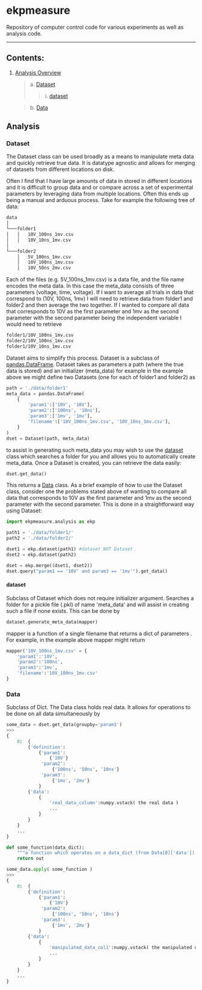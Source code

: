 
# ekpmeasure

Repository of computer control code for various experiments as well as analysis code. 

---

## Contents:

1. [Analysis Overview](#analysis)
	>a. [Dataset](#dataset)
	>>i. [dataset](#dataset-1)
	
	>b. [Data](#data)

## Analysis
### Dataset

The Dataset class can be used broadly as a means to manipulate meta data and quickly retrieve true data. It is datatype agnostic and allows for merging of datasets from different locations on disk. 

Often I find that I have large amounts of data in stored in different locations and it is difficult to group data and or compare across a set of experimental parameters by leveraging data from multiple locations. Often this ends up being a manual and arduous process. Take for example the following tree of data:
```bash
data
│
└───folder1
│   │   10V_100ns_1mv.csv
│   │   10V_10ns_1mv.csv
│   
└───folder2
    │   5V_100ns_1mv.csv
    │   10V_100ns_1mv.csv
    │   10V_50ns_2mv.csv
```
Each of the files (e.g. 5V_100ns_1mv.csv) is a data file, and the file name encodes the meta data. In this case the meta_data consists of three parameters (voltage, time, voltage). If I want to average all trials in data that correspond to (10V, 100ns, 1mv) I will need to retrieve data from folder1 and folder2  and then average the two together. If I wanted to compare all data that corresponds to 10V as the first parameter and 1mv as the second parameter with the second parameter  being the independent variable I would need to retrieve 
```bash
folder1/10V_100ns_1mv.csv
folder2/10V_100ns_1mv.csv
folder1/10V_10ns_1mv.csv
```

Dataset aims to simplify this process. Dataset is a subclass of [pandas.DataFrame](https://pandas.pydata.org/pandas-docs/stable/reference/api/pandas.DataFrame.html). Dataset takes as parameters a path (where the true data is stored) and an initializer (meta_data) for example in the example above we might define two Datasets (one for each of folder1 and folder2) as 
```python
path = './data/folder1'
meta_data = pandas.DataFrame(
	{
		'param1':['10V', '10V'], 
		'param2':['100ns', '10ns'], 
		'param3':['1mv', '1mv'],
		'filename':['10V_100ns_1mv.csv', '10V_10ns_1mv.csv'],
	}
)
dset = Dataset(path, meta_data)
```
to assist in generating such meta_data you may wish to use the [dataset](####dataset) class which searches a folder for you and allows you to automatically create meta_data. Once a Dataset is created, you can retrieve the data easily:

```python
dset.get_data()
```

This returns a [Data](###Data) class. As a brief example of how to use the Dataset class, consider one the problems stated above of wanting to compare all data that corresponds to 10V as the first parameter and 1mv as the second parameter with the second parameter. This is done in a straightforward way using Dataset:

```python
import ekpmeasure.analysis as ekp

path1 = './data/folder1/'
path2 = './data/folder2/'

dset1 = ekp.dataset(path1) #dataset NOT Dataset
dset2 = ekp.dataset(path2)

dset = ekp.merge((dset1, dset2))
dset.query("param1 == '10V' and param3 == '1mv'").get_data()
```

#### dataset
Subclass of Dataset which does not require initializer argument. Searches a folder for a pickle file (.pkl) of name 'meta_data' and will assist in creating such a file if none exists. This can be done by

```python
dataset.generate_meta_data(mapper)
```
mapper is a function of a single filename that returns a dict of parameters . For example, in the example above mapper might return

```python
mapper('10V_100ns_1mv.csv' = {
	'param1':'10V', 
	'param2':'100ns', 
	'param3':'1mv',
	'filename':'10V_100ns_1mv.csv'
}
```

### Data
Subclass of Dict. The Data class holds real data. It allows for operations to be done on all data simultaneously by 

```python
some_data = dset.get_data(groupby='param1')
>>> 
{
	0:	{
		{'definition': 
			{'param1':
				{'10V'}
			 'param2':
				 {'100ns', '50ns', '10ns'}
			 'param3':
				 {'1mv', '2mv'}
			}
		{'data':
			{
				'real_data_column':numpy.vstack( the real data )
				...
			}
		}
	}
	...
}

def some_function(data_dict):
	"""a function which operates on a data_dict (from Data[0]['data']) and returns a dict which will replace the original data_dict"""
	return out

some_data.apply( some_function )
>>>
{
	0:	{
		{'definition': 
			{'param1':
				{'10V'}
			 'param2':
				 {'100ns', '50ns', '10ns'}
			 'param3':
				 {'1mv', '2mv'}
			}
		{'data':
			{
				'manipulated_data_col1':numpy.vstack( the manipulated data )
				...
			}
		}
	}
	...
}
```